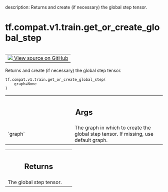 description: Returns and create (if necessary) the global step tensor.

<div itemscope itemtype="http://developers.google.com/ReferenceObject">
<meta itemprop="name" content="tf.compat.v1.train.get_or_create_global_step" />
<meta itemprop="path" content="Stable" />
</div>

# tf.compat.v1.train.get_or_create_global_step

<!-- Insert buttons and diff -->

<table class="tfo-notebook-buttons tfo-api nocontent" align="left">
<td>
  <a target="_blank" href="https://github.com/tensorflow/tensorflow/blob/r2.2/tensorflow/python/training/training_util.py#L147-L162">
    <img src="https://www.tensorflow.org/images/GitHub-Mark-32px.png" />
    View source on GitHub
  </a>
</td>
</table>



Returns and create (if necessary) the global step tensor.

<pre class="devsite-click-to-copy prettyprint lang-py tfo-signature-link">
<code>tf.compat.v1.train.get_or_create_global_step(
    graph=None
)
</code></pre>



<!-- Placeholder for "Used in" -->


<!-- Tabular view -->
 <table class="responsive fixed orange">
<colgroup><col width="214px"><col></colgroup>
<tr><th colspan="2"><h2 class="add-link">Args</h2></th></tr>

<tr>
<td>
`graph`
</td>
<td>
The graph in which to create the global step tensor. If missing, use
default graph.
</td>
</tr>
</table>



<!-- Tabular view -->
 <table class="responsive fixed orange">
<colgroup><col width="214px"><col></colgroup>
<tr><th colspan="2"><h2 class="add-link">Returns</h2></th></tr>
<tr class="alt">
<td colspan="2">
The global step tensor.
</td>
</tr>

</table>

